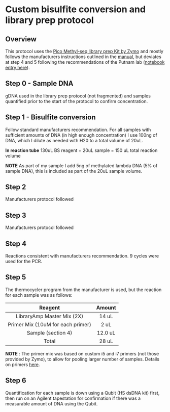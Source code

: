 # Custom bisulfite conversion and library prep protocol

## Overview
This protocol uses the [Pico Methyl-seq library prep Kit by Zymo](https://www.zymoresearch.com/products/pico-methyl-seq-library-prep-kit) and mostly follows the manufacturers instructions outlined in the [manual](https://github.com/epigeneticstoocean/2018OAExp_larvae/blob/master/protocols/_d5455_d5456_picomethylseq.pdf), but deviates at step 4 and 5 following the recommendations of the Putnam lab ([notebook entry here](https://github.com/epigeneticstoocean/2018OAExp_larvae/blob/master/notebook/20200827_PutnamProtocolForPicoMethylationKit.md)).

## Step 0 - Sample DNA

gDNA used in the library prep protocol (not fragmented) and samples quantified prior to the start of the protocol to confirm concentration.

## Step 1 - Bisulfite conversion

Follow standard manufacturers recommendation. For all samples with sufficient amounts of DNA (in high enough concentration) I use 100ng of DNA, which I dilute as needed with H20 to a total volume of 20uL.

**In reaction tube**
130uL BS reagent + 20uL sample = 150 uL total reaction volume

**NOTE** As part of my sample I add 5ng of methylated lambda DNA (5% of sample DNA), this is included as part of the 20uL sample volume.

## Step 2

Manufacturers protocol followed

## Step 3

Manufacturers protocol followed

## Step 4

Reactions consistent with manufacturers recommendation. 9 cycles were used for the PCR.

## Step 5 

The thermocycler program from the manufacturer is used, but the reaction for each sample was as follows:

| Reagent | Amount |
|:------:|:-------:|
| LibraryAmp Master Mix (2X) | 14 uL|
| Primer Mix (10uM for each primer) | 2 uL |
| Sample (section 4) | 12.0 uL |
| Total | 28 uL |

**NOTE** : The primer mix was based on custom i5 and i7 primers (not those provided by Zymo), to allow for pooling larger number of samples. Details on primers [here](https://docs.google.com/spreadsheets/d/1qyD_MjNPl1x__9BprDPkgEpa2RGsOgf3/edit#gid=446958664). 

## Step 6 

Quantification for each sample is down using a Qubit (HS dsDNA kit) first, then run on an Agilent tapestation for confirmation if there was a measurable amount of DNA using the Qubit.

